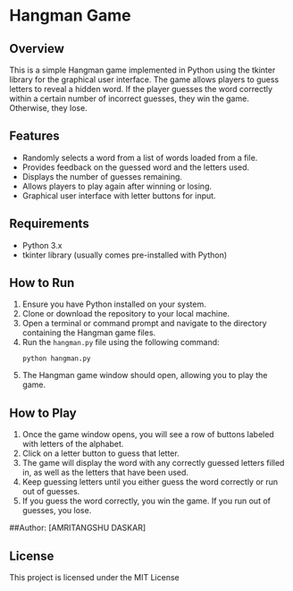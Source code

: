 
# Hangman Game

## Overview
This is a simple Hangman game implemented in Python using the tkinter library for the graphical user interface. The game allows players to guess letters to reveal a hidden word. If the player guesses the word correctly within a certain number of incorrect guesses, they win the game. Otherwise, they lose.

## Features
- Randomly selects a word from a list of words loaded from a file.
- Provides feedback on the guessed word and the letters used.
- Displays the number of guesses remaining.
- Allows players to play again after winning or losing.
- Graphical user interface with letter buttons for input.

## Requirements
- Python 3.x
- tkinter library (usually comes pre-installed with Python)

## How to Run
1. Ensure you have Python installed on your system.
2. Clone or download the repository to your local machine.
3. Open a terminal or command prompt and navigate to the directory containing the Hangman game files.
4. Run the `hangman.py` file using the following command:
   ```
   python hangman.py
   ```
5. The Hangman game window should open, allowing you to play the game.

## How to Play
1. Once the game window opens, you will see a row of buttons labeled with letters of the alphabet.
2. Click on a letter button to guess that letter.
3. The game will display the word with any correctly guessed letters filled in, as well as the letters that have been used.
4. Keep guessing letters until you either guess the word correctly or run out of guesses.
5. If you guess the word correctly, you win the game. If you run out of guesses, you lose.

##Author:
[AMRITANGSHU DASKAR]

## License
This project is licensed under the MIT License 
